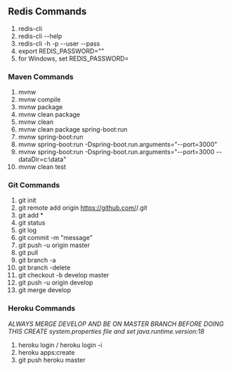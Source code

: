 ## Redis Commands
1. redis-cli
2. redis-cli --help
3. redis-cli -h -p --user --pass
4. export REDIS_PASSWORD=""
5. for Windows, set REDIS_PASSWORD=

### Maven Commands
1. mvnw
2. mvnw compile
3. mvnw package
4. mvnw clean package
5. mvnw clean
6. mvnw clean package spring-boot:run
7. mvnw spring-boot:run
8. mvnw spring-boot:run -Dspring-boot.run.arguments="--port=3000"
9. mvnw spring-boot:run -Dspring-boot.run.arguments="--port=3000 --dataDir=c:\data"
10. mvnw clean test

### Git Commands
1. git init
2. git remote add origin https://github.com/<username>/<projectname>.git
3. git add *
4. git status
5. git log 
6. git commit -m "message"
7. git push -u origin master
8. git pull 
9. git branch -a
10. git branch -delete <branch name>
11. git checkout -b develop master
12. git push -u origin develop
13. git merge develop

### Heroku Commands
*ALWAYS MERGE DEVELOP AND BE ON MASTER BRANCH BEFORE DOING THIS*
*CREATE system.properties file and set java.runtime.version:18*
1. heroku login / heroku login -i
2. heroku apps:create
3. git push heroku master